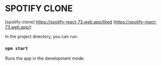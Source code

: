 # SPOTIFY CLONE


[spotify-clone]
https://spotify-react-73.web.app/liked
(https://spotify-react-73.web.app/)

In the project directory, you can run:

### `npm start`

Runs the app in the development mode.<br />




